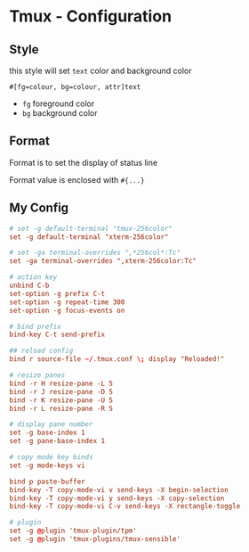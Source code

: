 # Tmux - Configuration

## Style

this style will set `text` color and background color

`#[fg=colour, bg=colour, attr]text`

- `fg` foreground color
- `bg` background color

## Format

Format is to set the display of status line

Format value is enclosed with `#{...}`


## My Config

```conf
# set -g default-terminal "tmux-256color"
set -g default-terminal "xterm-256color"

# set -ga terminal-overrides ",*256col*:Tc"
set -ga terminal-overrides ",xterm-256color:Tc"

# action key
unbind C-b
set-option -g prefix C-t
set-option -g repeat-time 300
set-option -g focus-events on

# bind prefix
bind-key C-t send-prefix

## reload config
bind r source-file ~/.tmux.conf \; display "Reloaded!"

# resize panes
bind -r H resize-pane -L 5
bind -r J resize-pane -D 5
bind -r K resize-pane -U 5
bind -r L resize-pane -R 5

# display pane number
set -g base-index 1
set -g pane-base-index 1

# copy mode key binds
set -g mode-keys vi

bind p paste-buffer
bind-key -T copy-mode-vi v send-keys -X begin-selection
bind-key -T copy-mode-vi y send-keys -X copy-selection
bind-key -T copy-mode-vi C-v send-keys -X rectangle-toggle

# plugin
set -g @plugin 'tmux-plugin/tpm'
set -g @plugin 'tmux-plugins/tmux-sensible'
```